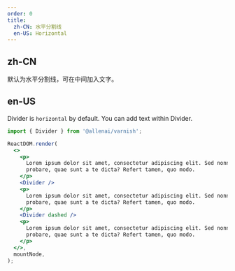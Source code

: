 ```yaml
---
order: 0
title:
  zh-CN: 水平分割线
  en-US: Horizontal
---
```


## zh-CN

默认为水平分割线，可在中间加入文字。

## en-US

Divider is `horizontal` by default. You can add text within Divider.

```jsx
import { Divider } from '@allenai/varnish';

ReactDOM.render(
  <>
    <p>
      Lorem ipsum dolor sit amet, consectetur adipiscing elit. Sed nonne merninisti licere mihi ista
      probare, quae sunt a te dicta? Refert tamen, quo modo.
    </p>
    <Divider />
    <p>
      Lorem ipsum dolor sit amet, consectetur adipiscing elit. Sed nonne merninisti licere mihi ista
      probare, quae sunt a te dicta? Refert tamen, quo modo.
    </p>
    <Divider dashed />
    <p>
      Lorem ipsum dolor sit amet, consectetur adipiscing elit. Sed nonne merninisti licere mihi ista
      probare, quae sunt a te dicta? Refert tamen, quo modo.
    </p>
  </>,
  mountNode,
);
```
